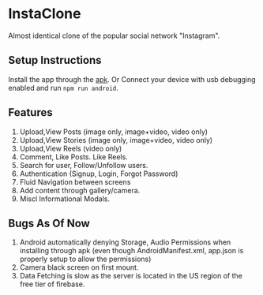 # InstaClone

Almost identical clone of the popular social network "Instagram".

## Setup Instructions

Install the app through the [apk](https://www.dropbox.com/s/bgy75m8bd4q7czq/app-release.apk?dl=0).
Or
Connect your device with usb debugging enabled and run `npm run android`.


## Features
1) Upload,View Posts (image only, image+video, video only)
2) Upload,View Stories (image only, image+video, video only)
3) Upload,View Reels (video only)
4) Comment, Like Posts. Like Reels.
5) Search for user, Follow/Unfollow users.
6) Authentication (Signup, Login, Forgot Password)
7) Fluid Navigation between screens
8) Add content through gallery/camera.
9) Miscl Informational Modals.

## Bugs As Of Now
1) Android automatically denying Storage, Audio Permissions when installing through apk (even though AndroidManifest.xml, app.json is properly setup to allow the permissions)
2) Camera black screen on first mount.
3) Data Fetching is slow as the server is located in the US region of the free tier of firebase.
